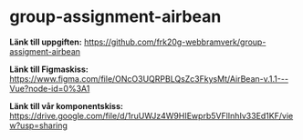 # group-assignment-airbean

**Länk till uppgiften:** https://github.com/frk20g-webbramverk/group-assigment-airbean

**Länk till Figmaskiss:** https://www.figma.com/file/ONcO3UQRPBLQsZc3FkysMt/AirBean-v.1.1---Vue?node-id=0%3A1

**Länk till vår komponentskiss:** https://drive.google.com/file/d/1ruUWJz4W9HIEwprb5VFlInhIv33Ed1KF/view?usp=sharing